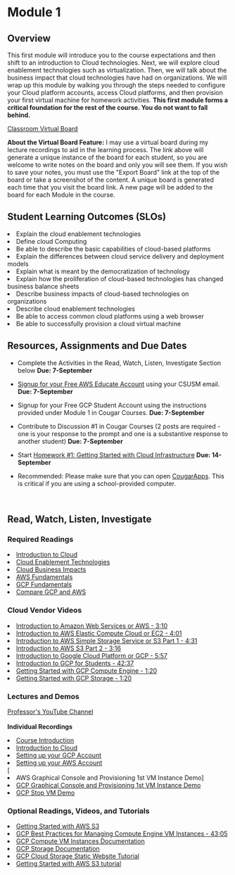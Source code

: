# Module 1

## Overview
This first module will introduce you to the course expectations and then shift to an introduction to Cloud technologies.  Next, we will explore cloud enablement technologies such as virtualization.  Then, we will talk about the business impact that cloud technologies have had on organizations.  We will wrap up this module by walking you through the steps needed to configure your Cloud platform accounts, access Cloud platforms, and then provision your first virtual machine for homework activities.  ****This first module forms a critical foundation for the rest of the course.  You do not want to fall behind.****

[Classroom Virtual Board](https://www.thomasu.me/boards/cloudmgmt-fall2020)

****About the Virtual Board Feature:****
I may use a virtual board during my lecture recordings to aid in the learning process.  The link above will generate a unique instance of the board for each student, so you are welcome to write notes on the board and only you will see them.  If you wish to save your notes, you must use the "Export Board" link at the top of the board or take a screenshot of the content.  A unique board is generated each time that you visit the board link.  A new page will be added to the board for each Module in the course.<br>

## Student Learning Outcomes (SLOs)
  <li>Explain the cloud enablement technologies <br>
  <li>Define cloud Computing <br>
  <li>Be able to describe the basic capabilities of cloud-based platforms <br>
  <li>Explain the differences between cloud service delivery and deployment models <br>
  <li>Explain what is meant by the democratization of technology <br>
  <li>Explain how the proliferation of cloud-based technologies has changed business balance sheets
  <li>Describe business impacts of cloud-based technologies on organizations <br>
  <li>Describe cloud enablement technologies <br>
  <li>Be able to access common cloud platforms using a web browser <br>
  <li>Be able to successfully provision a cloud virtual machine <br>

## Resources, Assignments and Due Dates

  * Complete the Activities in the Read, Watch, Listen, Investigate Section below ****Due: 7-September****

  * [Signup for your Free AWS Educate Account](https://aws.amazon.com/education/awseducate/students/) using your CSUSM email.	****Due: 7-September****

  * Signup for your Free GCP Student Account using the instructions provided under Module 1 in Cougar Courses.	****Due: 7-September****

  * Contribute to Discussion #1 in Cougar Courses (2 posts are required - one is your response to the prompt and one is a substantive response to another student)	****Due: 7-September****

  * Start [Homework #1: Getting Started with Cloud Infrastructure](https://github.com/captainarcher/cloud-management-course/blob/master/homework/homework1.md)	****Due: 14-September****

  * Recommended: Please make sure that you can open [CougarApps](https://cougarapps.csusm.edu/vpn/index.html).  This is critical if you are using a school-provided computer.
  <br>

## Read, Watch, Listen, Investigate
### Required Readings
[<li>Introduction to Cloud](https://github.com/captainarcher/cloud-management-course/tree/master/learningresources/module1/intro-to-cloud.md)<br>
[<li>Cloud Enablement Technologies](https://github.com/captainarcher/cloud-management-course/tree/master/learningresources/module1/cloud-enablement-tech.md)<br>
[<li>Cloud Business Impacts](https://github.com/captainarcher/cloud-management-course/tree/master/learningresources/module1/cloud-business-impacts.md)<br>
[<li>AWS Fundamentals](https://aws.amazon.com/getting-started/fundamentals-core-concepts)<br>
[<li>GCP Fundamentals](https://cloud.google.com/docs/overview)<br>
[<li>Compare GCP and AWS](https://cloud.google.com/docs/compare/aws)<br>


### Cloud Vendor Videos
[<li>Introduction to Amazon Web Services or AWS - 3:10](https://aws.amazon.com/getting-started/fundamentals-overview)<br>
[<li>Introduction to AWS Elastic Compute Cloud or EC2 - 4:01](https://www.youtube.com/watch?v=TsRBftzZsQo)<br>
[<li>Introduction to AWS Simple Storage Service or S3 Part 1 - 4:31](https://www.youtube.com/watch?v=_I14_sXHO8U)<br>
[<li>Introduction to AWS S3 Part 2 - 3:16](https://www.youtube.com/watch?v=77lMCiiMilo)<br>
[<li>Introduction to Google Cloud Platform or GCP - 5:57](https://www.youtube.com/watch?v=4D3X6Xl5c_Y)<br>
[<li>Introduction to GCP for Students - 42:37](https://www.youtube.com/watch?v=JtUIQz_EkUw)<br>
[<li>Getting Started with GCP Compute Engine - 1:20](https://www.youtube.com/watch?v=1XH0gLlGDdk)<br>
[<li>Getting Started with GCP Storage - 1:20](https://www.youtube.com/watch?v=TfOO-fSzTNA)


### Lectures and Demos
[Professor's YouTube Channel](https://www.youtube.com/channel/UC3vqKF4jspXh8hxFLpTfsyw?view_as=subscriber)<br><br>
****Individual Recordings****<br>
[<li>Course Introduction](https://youtu.be/Og2KcfVLnd4)<br>
[<li>Introduction to Cloud](https://youtu.be/nMg40qmqCXo)<br>
[<li>Setting up your GCP Account](https://youtu.be/aPeyxqwfz0Q)<br>
[<li>Setting up your AWS Account](https://youtu.be/bvDEdwZ6Ows)<br>
[<li>AWS Graphical Console and Provisioning 1st VM Instance Demo]<br>
[<li>GCP Graphical Console  and Provisioning 1st VM Instance Demo](https://youtu.be/T8cqbC7CnpQ)<br>
[<li>GCP Stop VM Demo](https://youtu.be/ap3cYytz8AA)<br>

### Optional Readings, Videos, and Tutorials
[<li>Getting Started with AWS S3](https://aws.amazon.com/getting-started/hands-on/backup-files-to-amazon-s3/)<br>
[<li>GCP Best Practices for Managing Compute Engine VM Instances - 43:05](https://www.youtube.com/watch?v=ZJNY7VAKYzw)<br>
[<li>GCP Compute VM Instances Documentation](https://cloud.google.com/compute/docs/instances)<br>
[<li>GCP Storage Documentation](https://cloud.google.com/storage/docs)<br>
[<li>GCP Cloud Storage Static Website Tutorial](https://cloud.google.com/storage/docs/hosting-static-website)<br>
[<li>Getting Started with AWS S3 tutorial](https://aws.amazon.com/s3/getting-started)<br>
